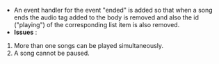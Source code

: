 * An event handler for the event "ended" is added so that when a song ends the audio tag added to the body is removed and also the id ("playing") of the corresponding list item is also removed. 
* __Issues__ : 
1. More than one songs can be played simultaneously.
2. A song cannot be paused.